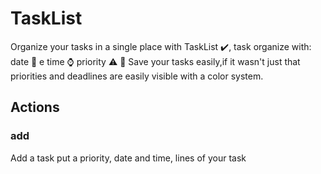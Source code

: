 # TaskList
Organize your tasks in a single place with TaskList ✔️, task organize with:
date 📆 e time ⌚
priority ⚠️ 📝
Save your tasks easily,if it wasn't just that priorities and deadlines are easily visible with a color system.
## Actions
### add
Add a task put a priority, date and time, lines of your task
